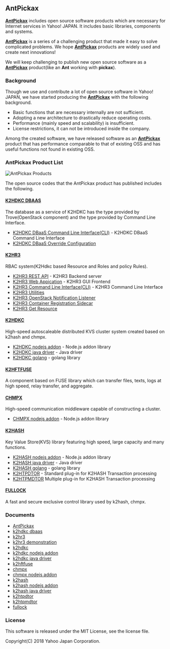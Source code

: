 AntPickax
---------

[**AntPickax**](https://antpick.ax/) includes open source software products which are necessary for Internet services in Yahoo! JAPAN. It includes basic libraries, components and systems.

[**AntPickax**](https://antpick.ax/) is a series of a challenging product that made it easy to solve complicated problems. We hope [**AntPickax**](https://antpick.ax/) products are widely used and create next innovations!

We will keep challenging to publish new open source software as a [**AntPickax**](https://antpick.ax/) product(like an **Ant** working with **pickax**).

### **Background**
Though we use and contribute a lot of open source software in Yahoo! JAPAN, we have started producing the [**AntPickax**](https://antpick.ax/) with the following background.
- Basic functions that are necessary internally are not sufficient.
- Adopting a new architecture to drastically reduce operating costs.
- Performance (mainly speed and scalability) is insufficient.
- License restrictions, it can not be introduced inside the company.

Among the created software, we have released software as an [**AntPickax**](https://antpick.ax/) product that has performance comparable to that of existing OSS and has useful functions not found in existing OSS.

### **AntPickax Product List**

![AntPickax Products](https://antpick.ax/images/top_antpickax.png)

The open source codes that the AntPickax product has published includes the following.

#### [K2HDKC DBAAS](https://github.com/yahoojapan/k2hdkc_dbaas)
The database as a service of K2HDKC has the type provided by Trove(OpenStack component) and the type provided by Command Line Interface.
- [K2HDKC DBaaS Command Line Interface(CLI)](https://github.com/yahoojapan/k2hdkc_dbaas_cli) - K2HDKC DBaaS Command Line Interface
- [K2HDKC DBaaS Override Configuration](https://github.com/yahoojapan/k2hdkc_dbaas_override_conf)

#### [K2HR3](https://github.com/yahoojapan/k2hr3)
RBAC system(K2Hdkc based Resource and Roles and policy Rules).  
- [K2HR3 REST API](https://github.com/yahoojapan/k2hr3_api) - K2HR3 Backend server
- [K2HR3 Web Appication](https://github.com/yahoojapan/k2hr3_app) - K2HR3 GUI Frontend
- [K2HR3 Command Line Interface(CLI)](https://github.com/yahoojapan/k2hr3_cli) - K2HR3 Command Line Interface
- [K2HR3 Utilities](https://github.com/yahoojapan/k2hr3_utils)
- [K2HR3 OpenStack Notification Listener](https://github.com/yahoojapan/k2hr3_osnl)
- [K2HR3 Container Registration Sidecar](https://github.com/yahoojapan/k2hr3_sidecar)
- [K2HR3 Get Resource](https://github.com/yahoojapan/k2hr3_get_resource)

#### [K2HDKC](https://github.com/yahoojapan/k2hdkc)
High-speed autoscaleable distributed KVS cluster system created based on k2hash and chmpx.
- [K2HDKC nodejs addon](https://github.com/yahoojapan/k2hdkc_nodejs) - Node.js addon library
- [K2HDKC java driver](https://github.com/yahoojapan/k2hdkc_java) - Java driver
- [K2HDKC golang](https://github.com/yahoojapan/k2hdkc_go) - golang library

#### [K2HFTFUSE](https://github.com/yahoojapan/k2hftfuse)
A component based on FUSE library which can transfer files, texts, logs at high speed, relay transfer, and aggregate.

#### [CHMPX](https://github.com/yahoojapan/chmpx)
High-speed communication middleware capable of constructing a cluster.
- [CHMPX nodejs addon](https://github.com/yahoojapan/chmpx_nodejs) - Node.js addon library

#### [K2HASH](https://github.com/yahoojapan/k2hash)
Key Value Store(KVS) library featuring high speed, large capacity and many functions.
- [K2HASH nodejs addon](https://github.com/yahoojapan/k2hash_nodejs) - Node.js addon library
- [K2HASH java driver](https://github.com/yahoojapan/k2hash_java) - Java driver
- [K2HASH golang](https://github.com/yahoojapan/k2hash_go) - golang library
- [K2HTPDTOR](https://github.com/yahoojapan/k2htp_dtor) - Standard plug-in for K2HASH Transaction processing
- [K2HTPMDTOR](https://github.com/yahoojapan/k2htp_mdtor) Multiple plug-in for K2HASH Transaction processing

#### [FULLOCK](https://github.com/yahoojapan/fullock)
A fast and secure exclusive control library used by k2hash, chmpx.

### Documents
- [AntPickax](https://antpick.ax/)
- [k2hdkc dbaas](https://dbaas.k2hdkc.antpick.ax/)
- [k2hr3](https://k2hr3.antpick.ax/)
- [k2hr3 demonstration](https://demo.k2hr3.antpick.ax/)
- [k2hdkc](https://k2hdkc.antpick.ax/)
- [k2hdkc nodejs addon](https://nodejs.k2hdkc.antpick.ax/)
- [k2hdkc java driver](https://java.k2hdkc.antpick.ax/)
- [k2hftfuse](https://k2hftfuse.antpick.ax/)
- [chmpx](https://chmpx.antpick.ax/)
- [chmpx nodejs addon](https://nodejs.chmpx.antpick.ax/)
- [k2hash](https://k2hash.antpick.ax/)
- [k2hash nodejs addon](https://nodejs.k2hash.antpick.ax/)
- [k2hash java driver](https://java.k2hash.antpick.ax/)
- [k2htpdtor](https://k2htpdtor.antpick.ax/)
- [k2htpmdtor](https://k2htpmdtor.antpick.ax/)
- [fullock](https://fullock.antpick.ax/)

### License
This software is released under the MIT License, see the license file.

Copyright(C) 2018 Yahoo Japan Corporation.
